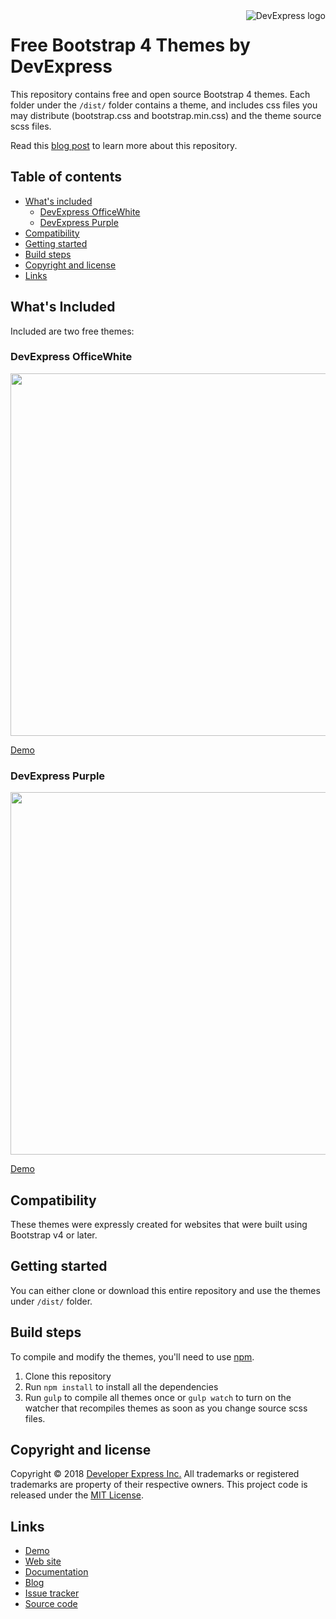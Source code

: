 <a href="https://DevExpress.com/">
    <img src="https://community.devexpress.com/blogs/aspnet/DevExpress-Powered-Color-Large.png" alt="DevExpress logo" title="DevExpress" align="right" />
</a>

Free Bootstrap 4 Themes by DevExpress
=====================================

This repository contains free and open source Bootstrap 4 themes. 
Each folder under the `/dist/` folder contains a theme, and includes css files you may distribute (bootstrap.css and bootstrap.min.css) and the theme source scss files.

Read this [blog post](https://community.devexpress.com/blogs/aspnet/archive/2018/08/15/free-devexpress-bootstrap-4-themes.aspx) to learn more about this repository.

## Table of contents

- [What's included](#whats-included)
    - [DevExpress OfficeWhite](#devexpress-officewhite)
    - [DevExpress Purple](#devexpress-purple)
- [Compatibility](#compatibility)
- [Getting started](#getting-started)
- [Build steps](#build-steps)
- [Copyright and license](#copyright-and-license)
- [Links](#links)

## What's Included

Included are two free themes:

### DevExpress OfficeWhite

[<img src="https://community.devexpress.com/blogs/aspnet/18.1Release/ASP.NET/DevExpressOfficeWhiteBootstrapTheme_Buttons.png" width="580" height="" />](https://community.devexpress.com/blogs/aspnet/18.1Release/ASP.NET/DevExpressOfficeWhiteBootstrapTheme_Buttons.png) 

[Demo](https://devexpress.github.io/bootstrap-themes/index.html?theme=office-white)

### DevExpress Purple

[<img src="https://community.devexpress.com/blogs/aspnet/18.1Release/ASP.NET/DevExpressPurpleBootstrapTheme_Buttons.png" width="580" height="" />](https://community.devexpress.com/blogs/aspnet/18.1Release/ASP.NET/DevExpressPurpleBootstrapTheme_Buttons.png) 

[Demo](https://devexpress.github.io/bootstrap-themes/index.html?theme=purple)

## Compatibility

These themes were expressly created for websites that were built using Bootstrap v4 or later.

## Getting started

You can either clone or download this entire repository and use the themes under `/dist/` folder.

## Build steps

To compile and modify the themes, you'll need to use [npm](https://www.npmjs.com/).

1. Clone this repository
2. Run `npm install` to install all the dependencies
3. Run `gulp` to compile all themes once or `gulp watch` to turn on the watcher that recompiles themes as soon as you change source scss files.

## Copyright and license

Copyright © 2018 [Developer Express Inc.](https://devexpress.com/) All trademarks or registered trademarks are property of their respective owners. 
This project code is released under the [MIT License](https://opensource.org/licenses/MIT).

## Links

* [Demo](https://devexpress.github.io/bootstrap-themes/index.html?theme=office-white)
* [Web site](https://www.devexpress.com/products/net/controls/asp/bootstrap-webforms.xml)
* [Documentation](https://documentation.devexpress.com/AspNetBootstrap/117864/ASP-NET-Bootstrap-Controls)
* [Blog](https://community.devexpress.com/blogs/aspnet/archive/2018/08/15/free-devexpress-bootstrap-4-themes.aspx)
* [Issue tracker](https://github.com/DevExpress/bootstrap-themes/issues)
* [Source code](https://github.com/DevExpress/bootstrap-themes/)
